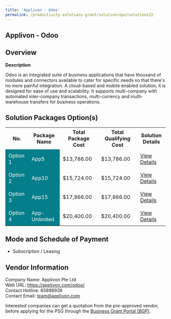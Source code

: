 ```yaml
---
title: 'Applivon - Odoo'
permalink: /productivity-solutions-grant/solutionrepo/solution122
---
```


## Applivon - Odoo

## Overview

**Description**

Odoo is an integrated suite of business applications that have thousand of modules  and connectors available to cater for specific needs so that there's no more painful integration. A cloud-based and mobile enabled solution, it is designed for ease of use and scalability. It supports multi-company with automated inter-company transactions, multi-currency and multi-warehouse transfers for business operations.

## Solution Packages Option(s)

<table>
<tr>
<th><b>No.</b></th>
<th><b>Package Name</b></th>
<th><b>Total Package Cost</b></th>
<th><b>Total Qualifying Cost</b></th>
<th><b>Solution Details</b></th>
</tr>
<tr>
<td style='padding: 10px; background-color: #037E8A; color: #FFFFFF;'>Option 1</td>
<td style='padding: 10px; background-color: #037E8A; color: #FFFFFF;'>App5</td>
<td style='padding: 10px;'>$13,786.00</td>
<td style='padding: 10px;'>$13,786.00</td>
<td style='padding: 10px;'><a href='/images/psg/Desensitised_Applivon_Annex3_CRwef_09Feb23_Part_1.pdf' target='_blank'>View Details</a></td>
</tr>
<tr>
<td style='padding: 10px; background-color: #037E8A; color: #FFFFFF;'>Option 2</td>
<td style='padding: 10px; background-color: #037E8A; color: #FFFFFF;'>App10</td>
<td style='padding: 10px;'>$15,724.00</td>
<td style='padding: 10px;'>$15,724.00</td>
<td style='padding: 10px;'><a href='/images/psg/Desensitised_Applivon_Annex3_CRwef_09Feb23_Part_2.pdf' target='_blank'>View Details</a></td>
</tr>
<tr>
<td style='padding: 10px; background-color: #037E8A; color: #FFFFFF;'>Option 3</td>
<td style='padding: 10px; background-color: #037E8A; color: #FFFFFF;'>App15</td>
<td style='padding: 10px;'>$17,866.00</td>
<td style='padding: 10px;'>$17,866.00</td>
<td style='padding: 10px;'><a href='/images/psg/Desensitised_Applivon_Annex3_CRwef_09Feb23_Part_3.pdf' target='_blank'>View Details</a></td>
</tr>
<tr>
<td style='padding: 10px; background-color: #037E8A; color: #FFFFFF;'>Option 4</td>
<td style='padding: 10px; background-color: #037E8A; color: #FFFFFF;'>App-Unlimited</td>
<td style='padding: 10px;'>$20,400.00</td>
<td style='padding: 10px;'>$20,400.00</td>
<td style='padding: 10px;'><a href='/images/psg/Desensitised_Applivon_Annex3_CRwef_09Feb23_Part_4.pdf' target='_blank'>View Details</a></td>
</tr>
</table>

## Mode and Schedule of Payment

 - Subscription / Leasing

## Vendor Information

 Company Name: Applivon Pte Ltd<br>Web URL: https://applivon.com/odoo/ <br>Contact Hotline: 65898939 <br>Contact Email: team@applivon.com <br>

Interested companies can get a quotation from the pre-approved vendor, before applying for the PSG through the <a href='https://www.businessgrants.gov.sg/' target='_blank' rel='noopener'>Business Grant Portal (BGP)</a>.

<script src="/jquery/resize-tables.js"></script>
